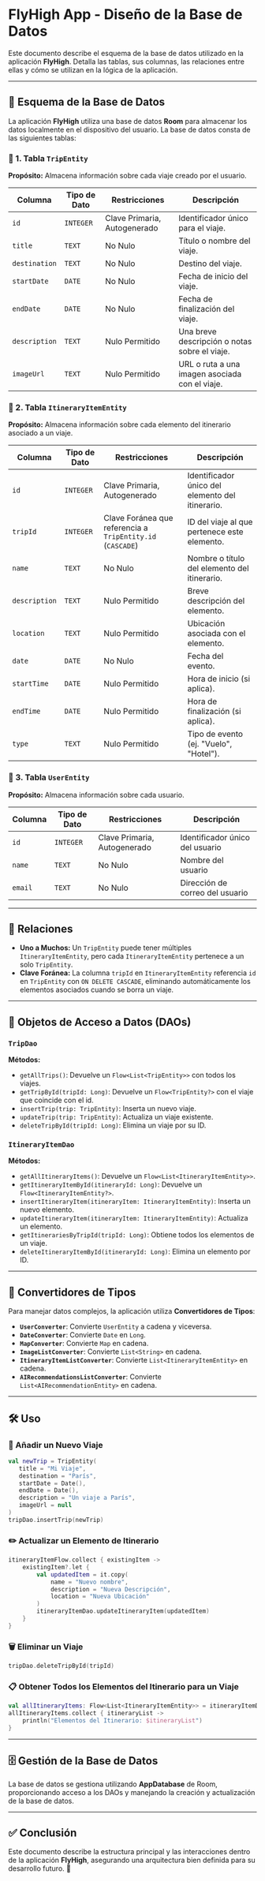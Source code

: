 # FlyHigh App - Diseño de la Base de Datos

Este documento describe el esquema de la base de datos utilizado en la aplicación **FlyHigh**. Detalla las tablas, sus columnas, las relaciones entre ellas y cómo se utilizan en la lógica de la aplicación.

---

## 📌 Esquema de la Base de Datos

La aplicación **FlyHigh** utiliza una base de datos **Room** para almacenar los datos localmente en el dispositivo del usuario. La base de datos consta de las siguientes tablas:

### 🛫 1. Tabla `TripEntity`

**Propósito:** Almacena información sobre cada viaje creado por el usuario.

| Columna       | Tipo de Dato | Restricciones                     | Descripción                                   |
|--------------|-------------|----------------------------------|-----------------------------------------------|
| `id`        | `INTEGER`   | Clave Primaria, Autogenerado     | Identificador único para el viaje.            |
| `title`     | `TEXT`      | No Nulo                          | Título o nombre del viaje.                    |
| `destination` | `TEXT`    | No Nulo                          | Destino del viaje.                            |
| `startDate` | `DATE`      | No Nulo                          | Fecha de inicio del viaje.                    |
| `endDate`   | `DATE`      | No Nulo                          | Fecha de finalización del viaje.              |
| `description` | `TEXT`    | Nulo Permitido                   | Una breve descripción o notas sobre el viaje. |
| `imageUrl`  | `TEXT`      | Nulo Permitido                   | URL o ruta a una imagen asociada con el viaje.|

### 📍 2. Tabla `ItineraryItemEntity`

**Propósito:** Almacena información sobre cada elemento del itinerario asociado a un viaje.

| Columna       | Tipo de Dato | Restricciones                                      | Descripción                                   |
|--------------|-------------|--------------------------------------------------|-----------------------------------------------|
| `id`        | `INTEGER`   | Clave Primaria, Autogenerado                     | Identificador único del elemento del itinerario. |
| `tripId`    | `INTEGER`   | Clave Foránea que referencia a `TripEntity.id` (`CASCADE`) | ID del viaje al que pertenece este elemento. |
| `name`      | `TEXT`      | No Nulo                                          | Nombre o título del elemento del itinerario. |
| `description` | `TEXT`    | Nulo Permitido                                   | Breve descripción del elemento.              |
| `location`  | `TEXT`      | Nulo Permitido                                   | Ubicación asociada con el elemento.          |
| `date`      | `DATE`      | No Nulo                                          | Fecha del evento.                            |
| `startTime` | `DATE`      | Nulo Permitido                                   | Hora de inicio (si aplica).                  |
| `endTime`   | `DATE`      | Nulo Permitido                                   | Hora de finalización (si aplica).            |
| `type`      | `TEXT`      | Nulo Permitido                                   | Tipo de evento (ej. "Vuelo", "Hotel").      |

### 👤 3. Tabla `UserEntity`

**Propósito:** Almacena información sobre cada usuario.

| Columna | Tipo de Dato | Restricciones                | Descripción                    |
|---------|-------------|----------------------------|--------------------------------|
| `id`    | `INTEGER`   | Clave Primaria, Autogenerado | Identificador único del usuario |
| `name`  | `TEXT`      | No Nulo                     | Nombre del usuario             |
| `email` | `TEXT`      | No Nulo                     | Dirección de correo del usuario |

---

## 🔗 Relaciones

- **Uno a Muchos:** Un `TripEntity` puede tener múltiples `ItineraryItemEntity`, pero cada `ItineraryItemEntity` pertenece a un solo `TripEntity`.
- **Clave Foránea:** La columna `tripId` en `ItineraryItemEntity` referencia `id` en `TripEntity` con `ON DELETE CASCADE`, eliminando automáticamente los elementos asociados cuando se borra un viaje.

---

## 🎯 Objetos de Acceso a Datos (DAOs)

### `TripDao`

**Métodos:**
- `getAllTrips()`: Devuelve un `Flow<List<TripEntity>>` con todos los viajes.
- `getTripById(tripId: Long)`: Devuelve un `Flow<TripEntity?>` con el viaje que coincide con el id.
- `insertTrip(trip: TripEntity)`: Inserta un nuevo viaje.
- `updateTrip(trip: TripEntity)`: Actualiza un viaje existente.
- `deleteTripById(tripId: Long)`: Elimina un viaje por su ID.

### `ItineraryItemDao`

**Métodos:**
- `getAllItineraryItems()`: Devuelve un `Flow<List<ItineraryItemEntity>>`.
- `getItineraryItemById(itineraryId: Long)`: Devuelve un `Flow<ItineraryItemEntity?>`.
- `insertItineraryItem(itineraryItem: ItineraryItemEntity)`: Inserta un nuevo elemento.
- `updateItineraryItem(itineraryItem: ItineraryItemEntity)`: Actualiza un elemento.
- `getItinerariesByTripId(tripId: Long)`: Obtiene todos los elementos de un viaje.
- `deleteItineraryItemById(itineraryId: Long)`: Elimina un elemento por ID.

---

## 🔄 Convertidores de Tipos

Para manejar datos complejos, la aplicación utiliza **Convertidores de Tipos**:

- **`UserConverter`**: Convierte `UserEntity` a cadena y viceversa.
- **`DateConverter`**: Convierte `Date` en `Long`.
- **`MapConverter`**: Convierte `Map` en cadena.
- **`ImageListConverter`**: Convierte `List<String>` en cadena.
- **`ItineraryItemListConverter`**: Convierte `List<ItineraryItemEntity>` en cadena.
- **`AIRecommendationsListConverter`**: Convierte `List<AIRecommendationEntity>` en cadena.

---

## 🛠 Uso

### 📌 Añadir un Nuevo Viaje
```kotlin
val newTrip = TripEntity(
   title = "Mi Viaje", 
   destination = "París", 
   startDate = Date(), 
   endDate = Date(), 
   description = "Un viaje a París", 
   imageUrl = null
)
tripDao.insertTrip(newTrip)
```

### ✏️ Actualizar un Elemento de Itinerario
```kotlin
itineraryItemFlow.collect { existingItem ->
    existingItem?.let {
        val updatedItem = it.copy(
            name = "Nuevo nombre",
            description = "Nueva Descripción",
            location = "Nueva Ubicación"
        )
        itineraryItemDao.updateItineraryItem(updatedItem)
    }
}
```

### 🗑️ Eliminar un Viaje
```kotlin
tripDao.deleteTripById(tripId)
```

### 📋 Obtener Todos los Elementos del Itinerario para un Viaje
```kotlin
val allItineraryItems: Flow<List<ItineraryItemEntity>> = itineraryItemDao.getItinerariesByTripId(tripId)
allItineraryItems.collect { itineraryList ->
    println("Elementos del Itinerario: $itineraryList")
}
```

---

## 🗄️ Gestión de la Base de Datos
La base de datos se gestiona utilizando **AppDatabase** de Room, proporcionando acceso a los DAOs y manejando la creación y actualización de la base de datos.

---

## ✅ Conclusión
Este documento describe la estructura principal y las interacciones dentro de la aplicación **FlyHigh**, asegurando una arquitectura bien definida para su desarrollo futuro. 🚀
